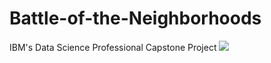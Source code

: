 # Battle-of-the-Neighborhoods
IBM's Data Science Professional Capstone Project
<img src="./Silhouette Plot-4 Clusters.jpg">
  
